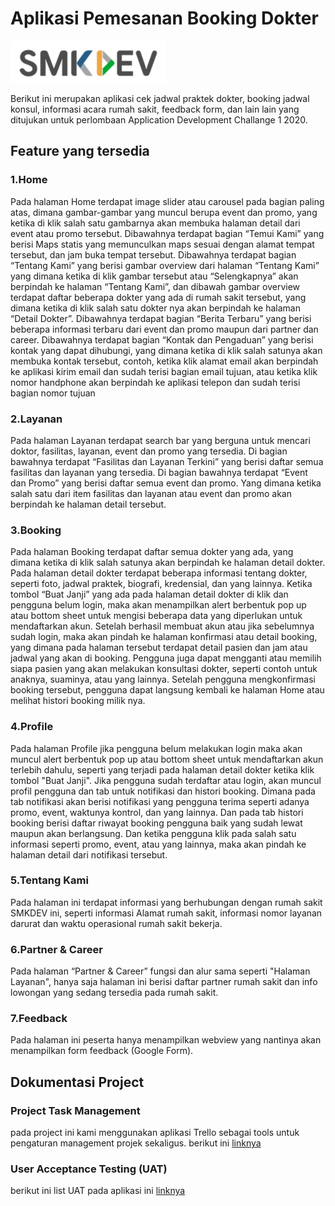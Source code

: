 # Aplikasi Pemesanan Booking Dokter
![SMKDEV](https://github.com/mf4lsb/adc_nakama/blob/main/Resorce_Repo/SMKDEV_Logo.png)

Berikut ini merupakan aplikasi cek jadwal praktek dokter, booking jadwal konsul, informasi acara rumah sakit, feedback form, dan lain lain yang ditujukan untuk perlombaan Application Development Challange 1 2020.

## Feature yang tersedia

### 1.Home
Pada halaman Home terdapat image slider atau carousel pada bagian paling atas,
dimana gambar-gambar yang muncul berupa event dan promo, yang ketika di klik salah
satu gambarnya akan membuka halaman detail dari event atau promo tersebut.
Dibawahnya terdapat bagian “Temui Kami” yang berisi Maps statis yang memunculkan
maps sesuai dengan alamat tempat tersebut, dan jam buka tempat tersebut.
Dibawahnya terdapat bagian “Tentang Kami” yang berisi gambar overview dari halaman
“Tentang Kami” yang dimana ketika di klik gambar tersebut atau “Selengkapnya” akan
berpindah ke halaman “Tentang Kami”, dan dibawah gambar overview terdapat daftar
beberapa dokter yang ada di rumah sakit tersebut, yang dimana ketika di klik salah satu
dokter nya akan berpindah ke halaman “Detail Dokter”.
Dibawahnya terdapat bagian “Berita Terbaru” yang berisi beberapa informasi terbaru
dari event dan promo maupun dari partner dan career.
Dibawahnya terdapat bagian “Kontak dan Pengaduan” yang berisi kontak yang dapat
dihubungi, yang dimana ketika di klik salah satunya akan membuka kontak tersebut,
contoh, ketika klik alamat email akan berpindah ke aplikasi kirim email dan sudah terisi
bagian email tujuan, atau ketika klik nomor handphone akan berpindah ke aplikasi
telepon dan sudah terisi bagian nomor tujuan

### 2.Layanan
Pada halaman Layanan terdapat search bar yang berguna untuk mencari doktor,
fasilitas, layanan, event dan promo yang tersedia.
Di bagian bawahnya terdapat “Fasilitas dan Layanan Terkini” yang berisi daftar semua
fasilitas dan layanan yang tersedia.
Di bagian bawahnya terdapat “Event dan Promo” yang berisi daftar semua event dan
promo.
Yang dimana ketika salah satu dari item fasilitas dan layanan atau event dan promo
akan berpindah ke halaman detail tersebut.

### 3.Booking
Pada halaman Booking terdapat daftar semua dokter yang ada, yang dimana ketika di
klik salah satunya akan berpindah ke halaman detail dokter.
Pada halaman detail dokter terdapat beberapa informasi tentang dokter, seperti foto,
jadwal praktek, biografi, kredensial, dan yang lainnya.
Ketika tombol “Buat Janji” yang ada pada halaman detail dokter di klik dan pengguna
belum login, maka akan menampilkan alert berbentuk pop up atau bottom sheet untuk
mengisi beberapa data yang diperlukan untuk mendaftarkan akun.
Setelah berhasil membuat akun atau jika sebelumnya sudah login, maka akan pindah ke
halaman konfirmasi atau detail booking, yang dimana pada halaman tersebut terdapat
detail pasien dan jam atau jadwal yang akan di booking.
Pengguna juga dapat mengganti atau memilih siapa pasien yang akan melakukan
konsultasi dokter, seperti contoh untuk anaknya, suaminya, atau yang lainnya.
Setelah pengguna mengkonfirmasi booking tersebut, pengguna dapat langsung kembali
ke halaman Home atau melihat histori booking milik nya.

### 4.Profile
Pada halaman Profile jika pengguna belum melakukan login maka akan muncul alert
berbentuk pop up atau bottom sheet untuk mendaftarkan akun terlebih dahulu, seperti
yang terjadi pada halaman detail dokter ketika klik tombol "Buat Janji".
Jika pengguna sudah terdaftar atau login, akan muncul profil pengguna dan tab untuk
notifikasi dan histori booking. Dimana pada tab notifikasi akan berisi notifikasi yang
pengguna terima seperti adanya promo, event, waktunya kontrol, dan yang lainnya. Dan
pada tab histori booking berisi daftar riwayat booking pengguna baik yang sudah lewat
maupun akan berlangsung.
Dan ketika pengguna klik pada salah satu informasi seperti promo, event, atau yang
lainnya, maka akan pindah ke halaman detail dari notifikasi tersebut.

### 5.Tentang Kami
Pada halaman ini terdapat informasi yang berhubungan dengan rumah sakit SMKDEV
ini, seperti informasi Alamat rumah sakit, informasi nomor layanan darurat dan waktu
operasional rumah sakit bekerja.

### 6.Partner & Career
Pada halaman “Partner & Career” fungsi dan alur sama seperti "Halaman Layanan",
hanya saja halaman ini berisi daftar partner rumah sakit dan info lowongan yang sedang
tersedia pada rumah sakit.

### 7.Feedback
Pada halaman ini peserta hanya menampilkan webview yang nantinya akan
menampilkan form feedback (Google Form).

## Dokumentasi Project

### Project Task Management
pada project ini kami menggunakan aplikasi Trello sebagai tools untuk pengaturan management projek sekaligus. berikut ini [linknya](https://trello.com/b/rrRJe04t/project-lomba-smkdev)

### User Acceptance Testing (UAT)
berikut ini list UAT pada aplikasi ini [linknya](https://docs.google.com/spreadsheets/d/1PPtZQBDLdCzwltffMqKrRbiUDuuT-dASDAy3XG02Wv8/edit?usp=sharing)



